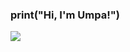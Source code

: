 ### print("Hi, I'm Umpa!")

<picture>
  <source
    srcset="https://github-readme-stats.vercel.app/api?username=LuizaMunis&show_icons=true&theme=dark"
    media="(prefers-color-scheme: dark)"
  />
  <source
    srcset="https://github-readme-stats.vercel.app/api?username=LuizaMunis&show_icons=true"
    media="(prefers-color-scheme: light), (prefers-color-scheme: no-preference)"
  />
  <img src="https://github-readme-stats.vercel.app/api?username=LuizaMunis&show_icons=true" />
</picture>
